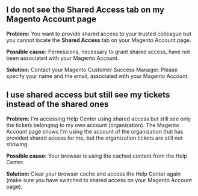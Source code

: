 ## I do not see the Shared Access tab on my Magento Account page

<span class="wysiwyg-color-red">__Problem:__</span> You want to provide shared access to your trusted colleague but you cannot locate the __Shared Access__ tab on your Magento Account page.

<span class="wysiwyg-color-orange120">__Possible cause:__</span> Permissions, necessary to grant shared access, have not been associated with your Magento Account.

<span class="wysiwyg-color-green120">__Solution:__</span> Contact your Magento Customer Success Manager. Please specify your name and the email, associated with your Magento Account.

## I use shared access but still see my tickets instead of the shared ones

<span class="wysiwyg-color-red">__Problem:__</span> I'm accessing Help Center using shared access but still see only the tickets belonging to my own account (organization). The Magento Account page shows I'm using the account of the organization that has provided shared access for me, but the organization tickets are still not showing.

<span class="wysiwyg-color-orange120">__Possible cause:__</span> Your browser is using the cached content from the Help Center.

<span class="wysiwyg-color-green120">__Solution:__</span> Clear your browser cache and access the Help Center again (make sure you have switched to shared access on your Magento Account page).